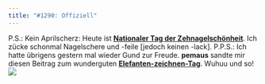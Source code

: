 ```yaml
---
title: "#1290: Offiziell"
---
```


P.S.:
Kein Aprilscherz: Heute ist <a href="http://www.fonflatter.de/dateien/kalender_fonflatter_2009.pdf"><strong>Nationaler Tag der Zehnagelschönheit</strong></a>. Ich zücke schonmal Nagelschere und -feile [jedoch keinen -lack].
P.P.S.:
Ich hatte übrigens gestern mal wieder Gund zur Freude. <strong>pemaus</strong> sandte mir diesen Beitrag zum wunderguten <a href="http://www.fonflatter.de/dateien/kalender_fonflatter_2009.pdf"><strong>Elefanten-zeichnen-Tag</strong></a>. 
Wuhuu und so!
<img src="http://www.fonflatter.de/bilder/post/pemaus_elefant.jpg">

